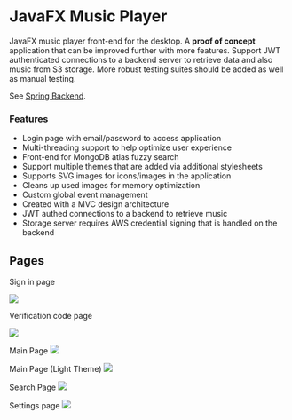# JavaFX Music Player

JavaFX music player front-end for the desktop. A **proof of concept** application that can be improved further with more features. Support JWT authenticated connections to a backend server to retrieve data and also music from S3 storage. More robust testing suites should be added as well as manual testing.

See [Spring Backend](https://github.com/benalcocer/music-player-backend "backend").

### Features

- Login page with email/password to access application
- Multi-threading support to help optimize user experience
- Front-end for MongoDB atlas fuzzy search
- Support multiple themes that are added via additional stylesheets
- Supports SVG images for icons/images in the application
- Cleans up used images for memory optimization
- Custom global event management
- Created with a MVC design architecture
- JWT authed connections to a backend to retrieve music
- Storage server requires AWS credential signing that is handled on the backend

## Pages

Sign in page

![](https://i.imgur.com/TGOEYXD.png)

Verification code page

![](https://i.imgur.com/nV1PlqE.png)

Main Page
![](https://i.imgur.com/8m8foGg.png)

Main Page (Light Theme)
![](https://i.imgur.com/saqAtIi.png)

Search Page
![](https://i.imgur.com/8yq60C3.png)

Settings page
![](https://i.imgur.com/KFWrTlB.png)
